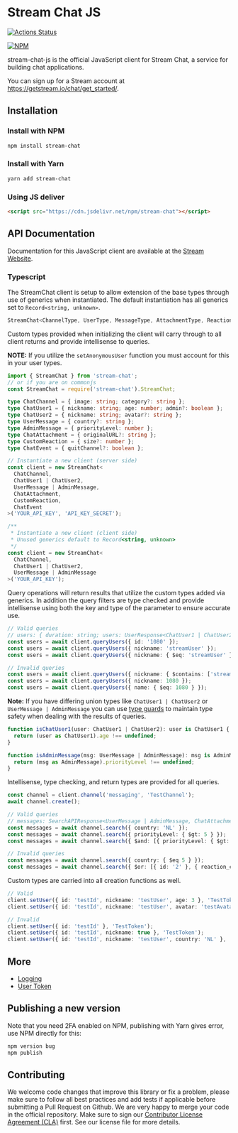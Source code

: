 # Stream Chat JS

[![Actions Status](https://github.com/GetStream/stream-chat-js/workflows/build/badge.svg)](https://github.com/GetStream/stream-chat-js/actions)

[![NPM](https://nodei.co/npm/stream-chat.png)](https://www.npmjs.com/package/stream-chat)

stream-chat-js is the official JavaScript client for Stream Chat, a service for building chat applications.

You can sign up for a Stream account at https://getstream.io/chat/get_started/.

## Installation

### Install with NPM

```bash
npm install stream-chat
```

### Install with Yarn

```bash
yarn add stream-chat
```

### Using JS deliver

```html
<script src="https://cdn.jsdelivr.net/npm/stream-chat"></script>
```

## API Documentation

Documentation for this JavaScript client are available at the [Stream Website](https://getstream.io/chat/docs/?language=js).

### Typescript

The StreamChat client is setup to allow extension of the base types through use of generics when instantiated. The default instantiation has all generics set to `Record<string, unknown>`.

```typescript
StreamChat<ChannelType, UserType, MessageType, AttachmentType, ReactionType, EventType>
```

Custom types provided when initializing the client will carry through to all client returns and provide intellisense to queries.

**NOTE:** If you utilize the `setAnonymousUser` function you must account for this in your user types.

```typescript
import { StreamChat } from 'stream-chat';
// or if you are on commonjs
const StreamChat = require('stream-chat').StreamChat;

type ChatChannel = { image: string; category?: string };
type ChatUser1 = { nickname: string; age: number; admin?: boolean };
type ChatUser2 = { nickname: string; avatar?: string };
type UserMessage = { country?: string };
type AdminMessage = { priorityLevel: number };
type ChatAttachment = { originalURL?: string };
type CustomReaction = { size?: number };
type ChatEvent = { quitChannel?: boolean };

// Instantiate a new client (server side)
const client = new StreamChat<
  ChatChannel,
  ChatUser1 | ChatUser2,
  UserMessage | AdminMessage,
  ChatAttachment,
  CustomReaction,
  ChatEvent
>('YOUR_API_KEY', 'API_KEY_SECRET');

/**
 * Instantiate a new client (client side)
 * Unused generics default to Record<string, unknown>
 */
const client = new StreamChat<
  ChatChannel,
  ChatUser1 | ChatUser2,
  UserMessage | AdminMessage
>('YOUR_API_KEY');
```

Query operations will return results that utilize the custom types added via generics. In addition the query filters are type checked and provide intellisense using both the key and type of the parameter to ensure accurate use.

```typescript
// Valid queries
// users: { duration: string; users: UserResponse<ChatUser1 | ChatUser2>[]; }
const users = await client.queryUsers({ id: '1080' });
const users = await client.queryUsers({ nickname: 'streamUser' });
const users = await client.queryUsers({ nickname: { $eq: 'streamUser' } });

// Invalid queries
const users = await client.queryUsers({ nickname: { $contains: ['stream'] } });
const users = await client.queryUsers({ nickname: 1080 });
const users = await client.queryUsers({ name: { $eq: 1080 } });
```

**Note:** If you have differing union types like `ChatUser1 | ChatUser2` or `UserMessage | AdminMessage` you can use [type guards](https://www.typescriptlang.org/docs/handbook/advanced-types.html#type-guards-and-differentiating-types) to maintain type safety when dealing with the results of queries.

```typescript
function isChatUser1(user: ChatUser1 | ChatUser2): user is ChatUser1 {
  return (user as ChatUser1).age !== undefined;
}

function isAdminMessage(msg: UserMessage | AdminMessage): msg is AdminMessage {
  return (msg as AdminMessage).priorityLevel !== undefined;
}
```

Intellisense, type checking, and return types are provided for all queries.

```typescript
const channel = client.channel('messaging', 'TestChannel');
await channel.create();

// Valid queries
// messages: SearchAPIResponse<UserMessage | AdminMessage, ChatAttachment, ChatChannel, CustomReaction, ChatUser1 | ChatUser2>
const messages = await channel.search({ country: 'NL' });
const messages = await channel.search({ priorityLevel: { $gt: 5 } });
const messages = await channel.search({ $and: [{ priorityLevel: { $gt: 5 } }, { deleted_at: { $exists: false }}] });

// Invalid queries
const messages = await channel.search({ country: { $eq 5 } });
const messages = await channel.search({ $or: [{ id: '2' }, { reaction_counts: { $eq: 'hello' }}] });
```

Custom types are carried into all creation functions as well.

```typescript
// Valid
client.setUser({ id: 'testId', nickname: 'testUser', age: 3 }, 'TestToken');
client.setUser({ id: 'testId', nickname: 'testUser', avatar: 'testAvatar' }, 'TestToken');

// Invalid
client.setUser({ id: 'testId' }, 'TestToken');
client.setUser({ id: 'testId', nickname: true }, 'TestToken');
client.setUser({ id: 'testId', nickname: 'testUser', country: 'NL' }, 'TestToken');
```

## More

- [Logging](docs/logging.md)
- [User Token](docs/userToken.md)

## Publishing a new version

Note that you need 2FA enabled on NPM, publishing with Yarn gives error, use NPM directly for this:

```bash
npm version bug
npm publish
```

## Contributing

We welcome code changes that improve this library or fix a problem, please make sure to follow all best practices and add tests if applicable before submitting a Pull Request on Github. We are very happy to merge your code in the official repository. Make sure to sign our [Contributor License Agreement (CLA)](https://docs.google.com/forms/d/e/1FAIpQLScFKsKkAJI7mhCr7K9rEIOpqIDThrWxuvxnwUq2XkHyG154vQ/viewform) first. See our license file for more details.
